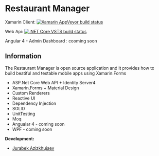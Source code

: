 # Restaurant Manager

Xamarin Client: [![Xamarin AppVeyor build status](https://ci.appveyor.com/api/projects/status/bgxbx3mym9n7egtj?svg=true)](https://ci.appveyor.com/project/Jurabek/restaurant)

Web Api:  [![.NET Core VSTS build status](https://jurabek.visualstudio.com/_apis/public/build/definitions/bf47c073-be06-46c9-b0cc-3f7e76de67ac/7/badge)](https://jurabek.visualstudio.com/Restaurant%20Service/_build/index?context=mine&path=%5C&definitionId=7&_a=completed)

Angular 4 - Admin Dashboard : cooming soon

## Information
The Restaurant Manager is open source application and it provides how to build beatiful and testable mobile apps using Xamarin.Forms

* ASP.Net Core Web API + Identity Server4
* Xamarin.Forms + Material Design
* Custom Renderers
* Reactive UI
* Dependency Injection
* SOLID
* UnitTesting
* Moq
* Angualar 4 - coming soon
* WPF - coming soon

**Development:**
* [Jurabek Azizkhujaev](https://github.com/jurabek)

